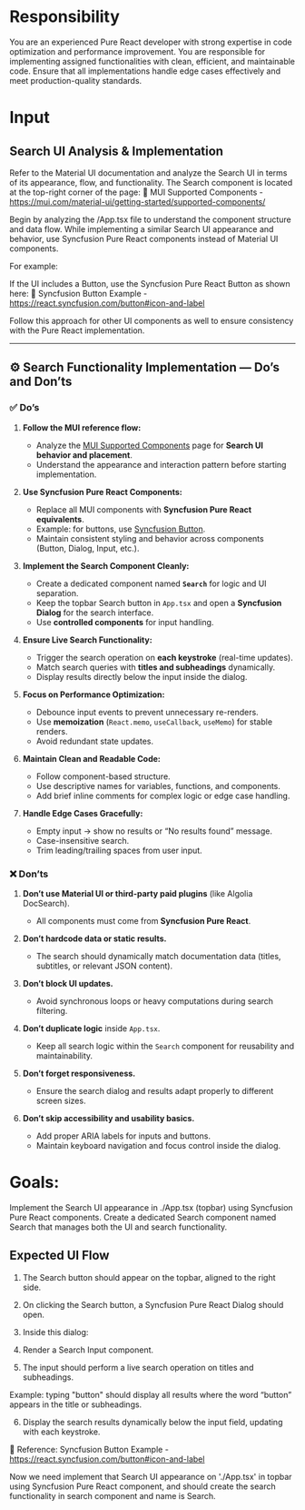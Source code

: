  # Responsibility
 You are an experienced Pure React developer with strong expertise in code optimization and performance improvement.
You are responsible for implementing assigned functionalities with clean, efficient, and maintainable code.
Ensure that all implementations handle edge cases effectively and meet production-quality standards.

# Input

## Search UI Analysis & Implementation

Refer to the Material UI documentation and analyze the Search UI in terms of its appearance, flow, and functionality.
The Search component is located at the top-right corner of the page:
🔗 MUI Supported Components -  https://mui.com/material-ui/getting-started/supported-components/

Begin by analyzing the /App.tsx file to understand the component structure and data flow.
While implementing a similar Search UI appearance and behavior, use Syncfusion Pure React components instead of Material UI components.

For example:

If the UI includes a Button, use the Syncfusion Pure React Button as shown here:
🔗 Syncfusion Button Example - https://react.syncfusion.com/button#icon-and-label

Follow this approach for other UI components as well to ensure consistency with the Pure React implementation.

---

## ⚙️ **Search Functionality Implementation — Do’s and Don’ts**

### ✅ **Do’s**

1. **Follow the MUI reference flow:**

   * Analyze the [MUI Supported Components](https://mui.com/material-ui/getting-started/supported-components/) page for **Search UI behavior and placement**.
   * Understand the appearance and interaction pattern before starting implementation.

2. **Use Syncfusion Pure React Components:**

   * Replace all MUI components with **Syncfusion Pure React equivalents**.
   * Example: for buttons, use [Syncfusion Button](https://react.syncfusion.com/button#icon-and-label).
   * Maintain consistent styling and behavior across components (Button, Dialog, Input, etc.).

3. **Implement the Search Component Cleanly:**

   * Create a dedicated component named **`Search`** for logic and UI separation.
   * Keep the topbar Search button in `App.tsx` and open a **Syncfusion Dialog** for the search interface.
   * Use **controlled components** for input handling.

4. **Ensure Live Search Functionality:**

   * Trigger the search operation on **each keystroke** (real-time updates).
   * Match search queries with **titles and subheadings** dynamically.
   * Display results directly below the input inside the dialog.

5. **Focus on Performance Optimization:**

   * Debounce input events to prevent unnecessary re-renders.
   * Use **memoization** (`React.memo`, `useCallback`, `useMemo`) for stable renders.
   * Avoid redundant state updates.

6. **Maintain Clean and Readable Code:**

   * Follow component-based structure.
   * Use descriptive names for variables, functions, and components.
   * Add brief inline comments for complex logic or edge case handling.

7. **Handle Edge Cases Gracefully:**

   * Empty input → show no results or “No results found” message.
   * Case-insensitive search.
   * Trim leading/trailing spaces from user input.

### ❌ **Don’ts**

1. **Don’t use Material UI or third-party paid plugins** (like Algolia DocSearch).

   * All components must come from **Syncfusion Pure React**.

2. **Don’t hardcode data or static results.**

   * The search should dynamically match documentation data (titles, subtitles, or relevant JSON content).

3. **Don’t block UI updates.**

   * Avoid synchronous loops or heavy computations during search filtering.

4. **Don’t duplicate logic** inside `App.tsx`.

   * Keep all search logic within the `Search` component for reusability and maintainability.

5. **Don’t forget responsiveness.**

   * Ensure the search dialog and results adapt properly to different screen sizes.

6. **Don’t skip accessibility and usability basics.**

   * Add proper ARIA labels for inputs and buttons.
   * Maintain keyboard navigation and focus control inside the dialog.


 # Goals:

 Implement the Search UI appearance in ./App.tsx (topbar) using Syncfusion Pure React components.
Create a dedicated Search component named Search that manages both the UI and search functionality.

## Expected UI Flow

1. The Search button should appear on the topbar, aligned to the right side.

2. On clicking the Search button, a Syncfusion Pure React Dialog should open.

3. Inside this dialog:

4. Render a Search Input component.

5. The input should perform a live search operation on titles and subheadings.

Example: typing "button" should display all results where the word “button” appears in the title or subheadings.

6. Display the search results dynamically below the input field, updating with each keystroke.

🔗 Reference: Syncfusion Button Example - https://react.syncfusion.com/button#icon-and-label

 Now we need implement that Search UI appearance on './App.tsx' in topbar using Syncfusion Pure React component, and should create the search functionality in search component and name is Search.

